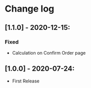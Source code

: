 # Change log

## [1.1.0] - 2020-12-15:
### Fixed
- Calculation on Confirm Order page

## [1.0.0] - 2020-07-24:
- First Release
